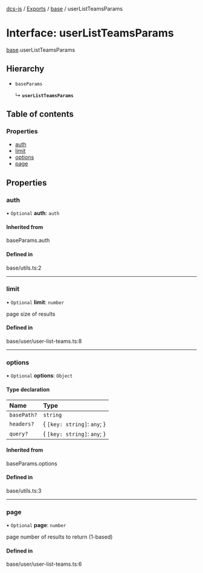 [dcs-js](../README.md) / [Exports](../modules.md) / [base](../modules/base.md) / userListTeamsParams

# Interface: userListTeamsParams

[base](../modules/base.md).userListTeamsParams

## Hierarchy

- `baseParams`

  ↳ **`userListTeamsParams`**

## Table of contents

### Properties

- [auth](base.userListTeamsParams.md#auth)
- [limit](base.userListTeamsParams.md#limit)
- [options](base.userListTeamsParams.md#options)
- [page](base.userListTeamsParams.md#page)

## Properties

### <a id="auth" name="auth"></a> auth

• `Optional` **auth**: `auth`

#### Inherited from

baseParams.auth

#### Defined in

base/utils.ts:2

___

### <a id="limit" name="limit"></a> limit

• `Optional` **limit**: `number`

page size of results

#### Defined in

base/user/user-list-teams.ts:8

___

### <a id="options" name="options"></a> options

• `Optional` **options**: `Object`

#### Type declaration

| Name | Type |
| :------ | :------ |
| `basePath?` | `string` |
| `headers?` | { `[key: string]`: `any`;  } |
| `query?` | { `[key: string]`: `any`;  } |

#### Inherited from

baseParams.options

#### Defined in

base/utils.ts:3

___

### <a id="page" name="page"></a> page

• `Optional` **page**: `number`

page number of results to return (1-based)

#### Defined in

base/user/user-list-teams.ts:6
